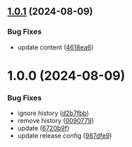 ## [1.0.1](https://github.com/d0whc3r/indexnow/compare/v1.0.0...v1.0.1) (2024-08-09)


### Bug Fixes

* update content ([4618ea6](https://github.com/d0whc3r/indexnow/commit/4618ea6bc10f1f2125b8caf0bc316352bbc4a859))

# 1.0.0 (2024-08-09)


### Bug Fixes

* ignore history ([d2b7fbb](https://github.com/d0whc3r/indexnow/commit/d2b7fbba094361cf27e83388a0fb682794aef89c))
* remove history ([0090779](https://github.com/d0whc3r/indexnow/commit/00907797707306d34912641cfb506707852891fc))
* update ([6720b9f](https://github.com/d0whc3r/indexnow/commit/6720b9fe873c949ac4e4fdfdb111ba4f55ab943c))
* update release config ([987dfe9](https://github.com/d0whc3r/indexnow/commit/987dfe905a17bae78fbe7fce17532b272a2b3d98))
